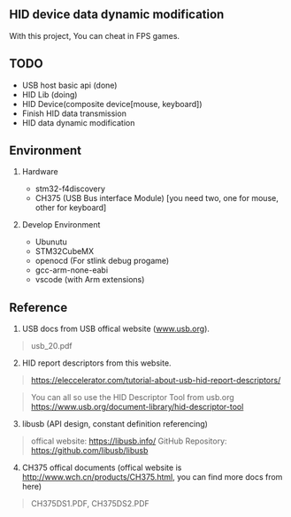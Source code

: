 ## HID device data dynamic modification
With this project, You can cheat in FPS games.

## TODO
- USB host basic api (done)
- HID Lib (doing)
- HID Device(composite device[mouse, keyboard])
- Finish HID data transmission
- HID data dynamic modification

## Environment
1. Hardware
    - stm32-f4discovery
    - CH375 (USB Bus interface Module) [you need two, one for mouse, other for keyboard]

2. Develop Environment
    - Ubunutu
    - STM32CubeMX
    - openocd (For stlink debug progame)
    - gcc-arm-none-eabi
    - vscode (with Arm extensions)

## Reference
1. USB docs from USB offical website (www.usb.org).
> usb_20.pdf

2. HID report descriptors from this website.
> https://eleccelerator.com/tutorial-about-usb-hid-report-descriptors/

> You can all so use the HID Descriptor Tool from usb.org
> https://www.usb.org/document-library/hid-descriptor-tool

3. libusb (API design, constant definition referencing)
> offical website: https://libusb.info/
> GitHub Repository: https://github.com/libusb/libusb

4. CH375 offical documents (offical website is http://www.wch.cn/products/CH375.html, you can find more docs from here)
> CH375DS1.PDF, CH375DS2.PDF